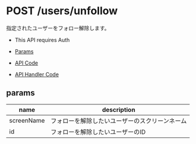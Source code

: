 # POST /users/unfollow

指定されたユーザーをフォロー解除します。

- This API requires Auth

- [Params](#params)
- [API Code](/src/endpoints/users/unfollow.js)
- [API Handler Code](/src/handlers/web/users/unfollow.js)

## params

name|description
---|---
screenName|フォローを解除したいユーザーのスクリーンネーム
id|フォローを解除したいユーザーのID
